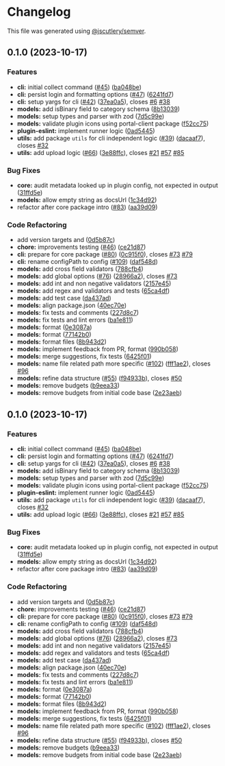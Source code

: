 # Changelog

This file was generated using [@jscutlery/semver](https://github.com/jscutlery/semver).

## 0.1.0 (2023-10-17)

### Features

- **cli:** initial collect command ([#45](https://github.com/flowup/quality-metrics-cli/issues/45)) ([ba048be](https://github.com/flowup/quality-metrics-cli/commit/ba048be5f3e9b4291ae6311051cda89403186795))
- **cli:** persist login and formatting options ([#47](https://github.com/flowup/quality-metrics-cli/issues/47)) ([6241fd7](https://github.com/flowup/quality-metrics-cli/commit/6241fd7412f33a8d40183b40f8ed7e39e85278dd))
- **cli:** setup yargs for cli ([#42](https://github.com/flowup/quality-metrics-cli/issues/42)) ([37ea0a5](https://github.com/flowup/quality-metrics-cli/commit/37ea0a56c987ef38cf7e961d885c711b32de777a)), closes [#6](https://github.com/flowup/quality-metrics-cli/issues/6) [#38](https://github.com/flowup/quality-metrics-cli/issues/38)
- **models:** add isBinary field to category schema ([8b13039](https://github.com/flowup/quality-metrics-cli/commit/8b130390059a9986fd06f9c9fc2415ad7963da5b))
- **models:** setup types and parser with zod ([7d5c99e](https://github.com/flowup/quality-metrics-cli/commit/7d5c99e47d026167914a265941c710eed5fd84a2))
- **models:** validate plugin icons using portal-client package ([f52cc75](https://github.com/flowup/quality-metrics-cli/commit/f52cc75ed766e47e1d9f82fda1560e0085b3c02e))
- **plugin-eslint:** implement runner logic ([0ad5445](https://github.com/flowup/quality-metrics-cli/commit/0ad5445e427fd365e6e039d3aa13a3a5e7c1d47e))
- **utils:** add package `utils` for cli independent logic ([#39](https://github.com/flowup/quality-metrics-cli/issues/39)) ([dacaaf7](https://github.com/flowup/quality-metrics-cli/commit/dacaaf74fb4795a96083ca00fd3b7ca5d3928400)), closes [#32](https://github.com/flowup/quality-metrics-cli/issues/32)
- **utils:** add upload logic ([#66](https://github.com/flowup/quality-metrics-cli/issues/66)) ([3e88ffc](https://github.com/flowup/quality-metrics-cli/commit/3e88ffcbbe375f1fe01bdfd05c088253eeeb98d9)), closes [#21](https://github.com/flowup/quality-metrics-cli/issues/21) [#57](https://github.com/flowup/quality-metrics-cli/issues/57) [#85](https://github.com/flowup/quality-metrics-cli/issues/85)

### Bug Fixes

- **core:** audit metadata looked up in plugin config, not expected in output ([31ffd5e](https://github.com/flowup/quality-metrics-cli/commit/31ffd5e39cab3d5ddb997c92b7efafdc920c8359))
- **models:** allow empty string as docsUrl ([1c34d92](https://github.com/flowup/quality-metrics-cli/commit/1c34d923b06eec7f19bd97d93fdd109a4a40da1c))
- refactor after core package intro ([#83](https://github.com/flowup/quality-metrics-cli/issues/83)) ([aa39d09](https://github.com/flowup/quality-metrics-cli/commit/aa39d098c53f7de958509ad465c18b6bee5ec4b9))

### Code Refactoring

- add version targets and ([0d5b87c](https://github.com/flowup/quality-metrics-cli/commit/0d5b87c5a3edbe0fb59dd021dd94779d425ed716))
- **chore:** improvements testing ([#46](https://github.com/flowup/quality-metrics-cli/issues/46)) ([ce21d87](https://github.com/flowup/quality-metrics-cli/commit/ce21d8775e18903adfb4651cbd401d5466592af5))
- **cli:** prepare for core package ([#80](https://github.com/flowup/quality-metrics-cli/issues/80)) ([0c915f0](https://github.com/flowup/quality-metrics-cli/commit/0c915f0dd9b507514e329ff240e0d0511670f2f6)), closes [#73](https://github.com/flowup/quality-metrics-cli/issues/73) [#79](https://github.com/flowup/quality-metrics-cli/issues/79)
- **cli:** rename configPath to config ([#109](https://github.com/flowup/quality-metrics-cli/issues/109)) ([daf548d](https://github.com/flowup/quality-metrics-cli/commit/daf548df1d153409998213ca11914212a1d036b6))
- **models:** add cross field validators ([788cfb4](https://github.com/flowup/quality-metrics-cli/commit/788cfb417afc42fd63a2bae276762340a41ec7ca))
- **models:** add global options ([#76](https://github.com/flowup/quality-metrics-cli/issues/76)) ([28966a2](https://github.com/flowup/quality-metrics-cli/commit/28966a263434ee9e0d4d86466b2d78f389dd6324)), closes [#73](https://github.com/flowup/quality-metrics-cli/issues/73)
- **models:** add int and non negative validators ([2157e45](https://github.com/flowup/quality-metrics-cli/commit/2157e45a6e9b531db8a6f5d1968f34db63b424da))
- **models:** add regex and validators and tests ([65ca4df](https://github.com/flowup/quality-metrics-cli/commit/65ca4df73f91200c011f66067f38519ae9712e95))
- **models:** add test case ([da437ad](https://github.com/flowup/quality-metrics-cli/commit/da437ad274f9ed498225df89ee748de7e225d571))
- **models:** align package.json ([40ec70e](https://github.com/flowup/quality-metrics-cli/commit/40ec70e3fc68ce81568804de71901df826abec81))
- **models:** fix tests and comments ([227d8c7](https://github.com/flowup/quality-metrics-cli/commit/227d8c7b75cf97158a23a3287a4677a5b6760da8))
- **models:** fix tests and lint errors ([ba1e811](https://github.com/flowup/quality-metrics-cli/commit/ba1e81116f38302ed6a69f2b7bd413a207f3e379))
- **models:** format ([0e3087a](https://github.com/flowup/quality-metrics-cli/commit/0e3087a18dd4a8cafd4e9f2dd3006e79360f27d8))
- **models:** format ([77142b0](https://github.com/flowup/quality-metrics-cli/commit/77142b06dca43f96eeef1aa2e28148b8602ebf40))
- **models:** format files ([8b943d2](https://github.com/flowup/quality-metrics-cli/commit/8b943d2845156265bb050c3ec1ea41bb526d6e2f))
- **models:** implement feedback from PR, format ([990b058](https://github.com/flowup/quality-metrics-cli/commit/990b058b34ef24a7de978edfed12641648681f1a))
- **models:** merge suggestions, fix tests ([6425f01](https://github.com/flowup/quality-metrics-cli/commit/6425f016179056c705e9e005964af63ff592aeaf))
- **models:** name file related path more specific ([#102](https://github.com/flowup/quality-metrics-cli/issues/102)) ([fff1ae2](https://github.com/flowup/quality-metrics-cli/commit/fff1ae29c2b3ceb6bc53de1bdaf222859dc9fc83)), closes [#96](https://github.com/flowup/quality-metrics-cli/issues/96)
- **models:** refine data structure ([#55](https://github.com/flowup/quality-metrics-cli/issues/55)) ([f94933b](https://github.com/flowup/quality-metrics-cli/commit/f94933b008fd4b475e6a2ceb1d9d008899df8f53)), closes [#50](https://github.com/flowup/quality-metrics-cli/issues/50)
- **models:** remove budgets ([b9eea33](https://github.com/flowup/quality-metrics-cli/commit/b9eea33bd0e8bec8014ae2a2d40bda7ce2d2461a))
- **models:** remove budgets from initial code base ([2e23aeb](https://github.com/flowup/quality-metrics-cli/commit/2e23aeb0afbdfe4e19b13fc815bc993cc74435e6))

## 0.1.0 (2023-10-17)

### Features

- **cli:** initial collect command ([#45](https://github.com/flowup/quality-metrics-cli/issues/45)) ([ba048be](https://github.com/flowup/quality-metrics-cli/commit/ba048be5f3e9b4291ae6311051cda89403186795))
- **cli:** persist login and formatting options ([#47](https://github.com/flowup/quality-metrics-cli/issues/47)) ([6241fd7](https://github.com/flowup/quality-metrics-cli/commit/6241fd7412f33a8d40183b40f8ed7e39e85278dd))
- **cli:** setup yargs for cli ([#42](https://github.com/flowup/quality-metrics-cli/issues/42)) ([37ea0a5](https://github.com/flowup/quality-metrics-cli/commit/37ea0a56c987ef38cf7e961d885c711b32de777a)), closes [#6](https://github.com/flowup/quality-metrics-cli/issues/6) [#38](https://github.com/flowup/quality-metrics-cli/issues/38)
- **models:** add isBinary field to category schema ([8b13039](https://github.com/flowup/quality-metrics-cli/commit/8b130390059a9986fd06f9c9fc2415ad7963da5b))
- **models:** setup types and parser with zod ([7d5c99e](https://github.com/flowup/quality-metrics-cli/commit/7d5c99e47d026167914a265941c710eed5fd84a2))
- **models:** validate plugin icons using portal-client package ([f52cc75](https://github.com/flowup/quality-metrics-cli/commit/f52cc75ed766e47e1d9f82fda1560e0085b3c02e))
- **plugin-eslint:** implement runner logic ([0ad5445](https://github.com/flowup/quality-metrics-cli/commit/0ad5445e427fd365e6e039d3aa13a3a5e7c1d47e))
- **utils:** add package `utils` for cli independent logic ([#39](https://github.com/flowup/quality-metrics-cli/issues/39)) ([dacaaf7](https://github.com/flowup/quality-metrics-cli/commit/dacaaf74fb4795a96083ca00fd3b7ca5d3928400)), closes [#32](https://github.com/flowup/quality-metrics-cli/issues/32)
- **utils:** add upload logic ([#66](https://github.com/flowup/quality-metrics-cli/issues/66)) ([3e88ffc](https://github.com/flowup/quality-metrics-cli/commit/3e88ffcbbe375f1fe01bdfd05c088253eeeb98d9)), closes [#21](https://github.com/flowup/quality-metrics-cli/issues/21) [#57](https://github.com/flowup/quality-metrics-cli/issues/57) [#85](https://github.com/flowup/quality-metrics-cli/issues/85)

### Bug Fixes

- **core:** audit metadata looked up in plugin config, not expected in output ([31ffd5e](https://github.com/flowup/quality-metrics-cli/commit/31ffd5e39cab3d5ddb997c92b7efafdc920c8359))
- **models:** allow empty string as docsUrl ([1c34d92](https://github.com/flowup/quality-metrics-cli/commit/1c34d923b06eec7f19bd97d93fdd109a4a40da1c))
- refactor after core package intro ([#83](https://github.com/flowup/quality-metrics-cli/issues/83)) ([aa39d09](https://github.com/flowup/quality-metrics-cli/commit/aa39d098c53f7de958509ad465c18b6bee5ec4b9))

### Code Refactoring

- add version targets and ([0d5b87c](https://github.com/flowup/quality-metrics-cli/commit/0d5b87c5a3edbe0fb59dd021dd94779d425ed716))
- **chore:** improvements testing ([#46](https://github.com/flowup/quality-metrics-cli/issues/46)) ([ce21d87](https://github.com/flowup/quality-metrics-cli/commit/ce21d8775e18903adfb4651cbd401d5466592af5))
- **cli:** prepare for core package ([#80](https://github.com/flowup/quality-metrics-cli/issues/80)) ([0c915f0](https://github.com/flowup/quality-metrics-cli/commit/0c915f0dd9b507514e329ff240e0d0511670f2f6)), closes [#73](https://github.com/flowup/quality-metrics-cli/issues/73) [#79](https://github.com/flowup/quality-metrics-cli/issues/79)
- **cli:** rename configPath to config ([#109](https://github.com/flowup/quality-metrics-cli/issues/109)) ([daf548d](https://github.com/flowup/quality-metrics-cli/commit/daf548df1d153409998213ca11914212a1d036b6))
- **models:** add cross field validators ([788cfb4](https://github.com/flowup/quality-metrics-cli/commit/788cfb417afc42fd63a2bae276762340a41ec7ca))
- **models:** add global options ([#76](https://github.com/flowup/quality-metrics-cli/issues/76)) ([28966a2](https://github.com/flowup/quality-metrics-cli/commit/28966a263434ee9e0d4d86466b2d78f389dd6324)), closes [#73](https://github.com/flowup/quality-metrics-cli/issues/73)
- **models:** add int and non negative validators ([2157e45](https://github.com/flowup/quality-metrics-cli/commit/2157e45a6e9b531db8a6f5d1968f34db63b424da))
- **models:** add regex and validators and tests ([65ca4df](https://github.com/flowup/quality-metrics-cli/commit/65ca4df73f91200c011f66067f38519ae9712e95))
- **models:** add test case ([da437ad](https://github.com/flowup/quality-metrics-cli/commit/da437ad274f9ed498225df89ee748de7e225d571))
- **models:** align package.json ([40ec70e](https://github.com/flowup/quality-metrics-cli/commit/40ec70e3fc68ce81568804de71901df826abec81))
- **models:** fix tests and comments ([227d8c7](https://github.com/flowup/quality-metrics-cli/commit/227d8c7b75cf97158a23a3287a4677a5b6760da8))
- **models:** fix tests and lint errors ([ba1e811](https://github.com/flowup/quality-metrics-cli/commit/ba1e81116f38302ed6a69f2b7bd413a207f3e379))
- **models:** format ([0e3087a](https://github.com/flowup/quality-metrics-cli/commit/0e3087a18dd4a8cafd4e9f2dd3006e79360f27d8))
- **models:** format ([77142b0](https://github.com/flowup/quality-metrics-cli/commit/77142b06dca43f96eeef1aa2e28148b8602ebf40))
- **models:** format files ([8b943d2](https://github.com/flowup/quality-metrics-cli/commit/8b943d2845156265bb050c3ec1ea41bb526d6e2f))
- **models:** implement feedback from PR, format ([990b058](https://github.com/flowup/quality-metrics-cli/commit/990b058b34ef24a7de978edfed12641648681f1a))
- **models:** merge suggestions, fix tests ([6425f01](https://github.com/flowup/quality-metrics-cli/commit/6425f016179056c705e9e005964af63ff592aeaf))
- **models:** name file related path more specific ([#102](https://github.com/flowup/quality-metrics-cli/issues/102)) ([fff1ae2](https://github.com/flowup/quality-metrics-cli/commit/fff1ae29c2b3ceb6bc53de1bdaf222859dc9fc83)), closes [#96](https://github.com/flowup/quality-metrics-cli/issues/96)
- **models:** refine data structure ([#55](https://github.com/flowup/quality-metrics-cli/issues/55)) ([f94933b](https://github.com/flowup/quality-metrics-cli/commit/f94933b008fd4b475e6a2ceb1d9d008899df8f53)), closes [#50](https://github.com/flowup/quality-metrics-cli/issues/50)
- **models:** remove budgets ([b9eea33](https://github.com/flowup/quality-metrics-cli/commit/b9eea33bd0e8bec8014ae2a2d40bda7ce2d2461a))
- **models:** remove budgets from initial code base ([2e23aeb](https://github.com/flowup/quality-metrics-cli/commit/2e23aeb0afbdfe4e19b13fc815bc993cc74435e6))
